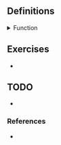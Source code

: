 ## Definitions

<details><summary>Function</summary>

  -  Given two sets A, B, we call f : A $\rightarrow$ B is a function, so we have $`S_f \subseteq A \times B \text{ satisfying for each } a \in A, \text{ there exists } b \in B \text{ uniquely such that } (a, b) \in S_f`$.

![image](images/function_diagram.jpg)

</details>

## Exercises

- 

## TODO

- 

### References

- 
